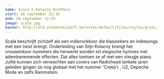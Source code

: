 ```yaml
---
name: Scala & Kolacny Brothers
start: 28 september 21:35
end: 28 september 22:55
image: scala.jpg
banner: http://old.studentkickoff.be/sites/default/files/styles/groto_foto-980x/public/scala_1.jpg?itok=u1d33mlV
---
```

Scala beschrijft zichzelf als een indierockkoor die klassiekers en indiesongs met een twist brengt. Onderleiding van Stijn Kolacny brengt het vrouwenkoor nummers die herwerkt worden tot elegische hymnes met adembenemende effecten. Dat alles toetsen ze af met een vleugje piano. Jullie kunnen zich verwachten aan covers van Radiohead (enkele jaren geleden gingen ze nog globaal met het nummer ‘Creep’) , U2, Depeche Mode en zelfs Rammstein.
